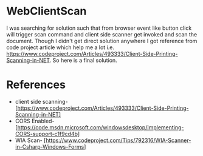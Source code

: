 # WebClientScan
I was searching for solution such that from browser event like button click will trigger scan command and client side scanner get invoked and scan the document.
 Though I didn't get direct solution anywhere I got reference from code project article which help me a lot i.e. https://www.codeproject.com/Articles/493333/Client-Side-Printing-Scanning-in-NET.
So here is a final solution. 
 
 
 # References
  * client side scanning- [https://www.codeproject.com/Articles/493333/Client-Side-Printing-Scanning-in-NET]
  * CORS Enabled- [https://code.msdn.microsoft.com/windowsdesktop/Implementing-CORS-support-c1f9cd4b]
  * WIA Scan- [https://www.codeproject.com/Tips/792316/WIA-Scanner-in-Csharp-Windows-Forms]
 
